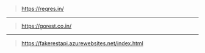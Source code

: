 > https://reqres.in/
---
> https://gorest.co.in/
---
> https://fakerestapi.azurewebsites.net/index.html
